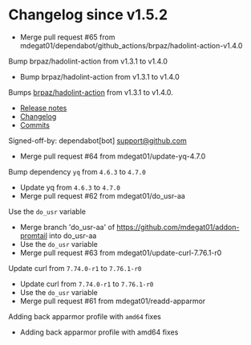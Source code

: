 # Changelog since v1.5.2
- Merge pull request #65 from mdegat01/dependabot/github_actions/brpaz/hadolint-action-v1.4.0

Bump brpaz/hadolint-action from v1.3.1 to v1.4.0 
- Bump brpaz/hadolint-action from v1.3.1 to v1.4.0

Bumps [brpaz/hadolint-action](https://github.com/brpaz/hadolint-action) from v1.3.1 to v1.4.0.
- [Release notes](https://github.com/brpaz/hadolint-action/releases)
- [Changelog](https://github.com/hadolint/hadolint-action/blob/master/.releaserc)
- [Commits](https://github.com/brpaz/hadolint-action/compare/v1.3.1...473e36ba306c199243ffe4f1e652a8b60a8fa296)

Signed-off-by: dependabot[bot] <support@github.com> 
- Merge pull request #64 from mdegat01/update-yq-4.7.0

Bump dependency `yq` from `4.6.3` to `4.7.0` 
- Update yq from `4.6.3` to `4.7.0` 
- Merge pull request #62 from mdegat01/do_usr-aa

Use the `do_usr` variable 
- Merge branch 'do_usr-aa' of https://github.com/mdegat01/addon-promtail into do_usr-aa 
- Use the `do_usr` variable 
- Merge pull request #63 from mdegat01/update-curl-7.76.1-r0

Update curl from `7.74.0-r1` to `7.76.1-r0` 
- Update curl from `7.74.0-r1` to `7.76.1-r0` 
- Use the `do_usr` variable 
- Merge pull request #61 from mdegat01/readd-apparmor

Adding back apparmor profile with `amd64` fixes 
- Adding back apparmor profile with amd64 fixes 
